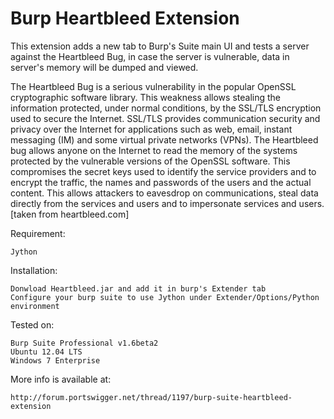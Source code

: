 Burp Heartbleed Extension
=======================

This extension adds a new tab to Burp's Suite main UI and tests a server against the Heartbleed Bug, in case the server is vulnerable, data in server's memory will be dumped and viewed.

The Heartbleed Bug is a serious vulnerability in the popular OpenSSL cryptographic software library. This weakness allows stealing the information protected, under normal conditions, by the SSL/TLS encryption used to secure the Internet. SSL/TLS provides communication security and privacy over the Internet for applications such as web, email, instant messaging (IM) and some virtual private networks (VPNs). The Heartbleed bug allows anyone on the Internet to read the memory of the systems protected by the vulnerable versions of the OpenSSL software. This compromises the secret keys used to identify the service providers and to encrypt the traffic, the names and passwords of the users and the actual content. This allows attackers to eavesdrop on communications, steal data directly from the services and users and to impersonate services and users. [taken from heartbleed.com]

Requirement:

    Jython

Installation:

    Donwload Heartbleed.jar and add it in burp's Extender tab
    Configure your burp suite to use Jython under Extender/Options/Python environment


Tested on:
   
    Burp Suite Professional v1.6beta2
    Ubuntu 12.04 LTS
    Windows 7 Enterprise

More info is available at:

    http://forum.portswigger.net/thread/1197/burp-suite-heartbleed-extension
